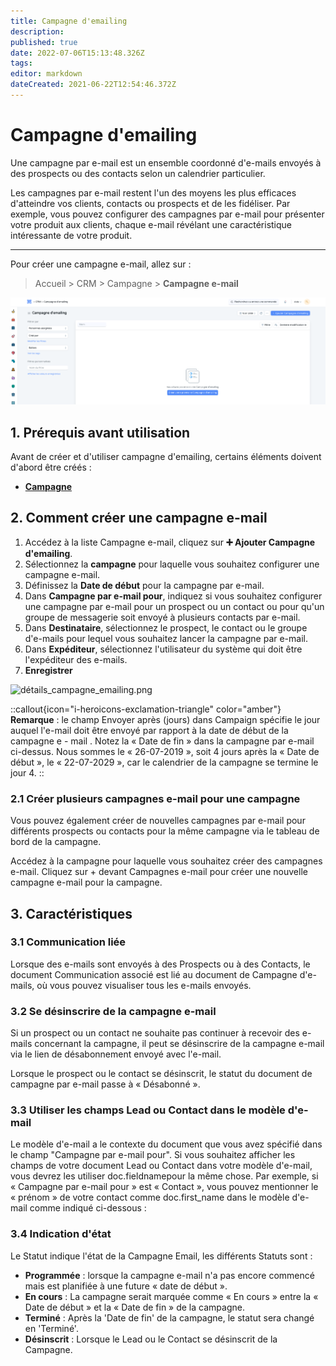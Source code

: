 ```yaml
---
title: Campagne d'emailing
description: 
published: true
date: 2022-07-06T15:13:48.326Z
tags: 
editor: markdown
dateCreated: 2021-06-22T12:54:46.372Z
---
```


# Campagne d'emailing

Une campagne par e-mail est un ensemble coordonné d'e-mails envoyés à des prospects ou des contacts selon un calendrier particulier.

Les campagnes par e-mail restent l'un des moyens les plus efficaces d'atteindre vos clients, contacts ou prospects et de les fidéliser. Par exemple, vous pouvez configurer des campagnes par e-mail pour présenter votre produit aux clients, chaque e-mail révélant une caractéristique intéressante de votre produit.

---

Pour créer une campagne e-mail, allez sur :

> Accueil > CRM > Campagne > **Campagne e-mail**

![liste_campagne_emailing.png](/content/crm/email-campaign/liste_campagne_emailing.png)


## 1. Prérequis avant utilisation

Avant de créer et d'utiliser campagne d'emailing, certains éléments doivent d'abord être créés :

- **[Campagne](/dokos/crm/campagne)**

## 2. Comment créer une campagne e-mail 

1. Accédez à la liste Campagne e-mail, cliquez sur **:heavy_plus_sign: Ajouter Campagne d'emailing**.
2. Sélectionnez la **campagne** pour laquelle vous souhaitez configurer une campagne e-mail.
3. Définissez la **Date de début** pour la campagne par e-mail.
4. Dans **Campagne par e-mail pour**, indiquez si vous souhaitez configurer une campagne par e-mail pour un prospect ou un contact ou pour qu'un groupe de messagerie soit envoyé à plusieurs contacts par e-mail.
5. Dans **Destinataire**, sélectionnez le prospect, le contact ou le groupe d'e-mails pour lequel vous souhaitez lancer la campagne par e-mail.
6. Dans **Expéditeur**, sélectionnez l'utilisateur du système qui doit être l'expéditeur des e-mails.
7. **Enregistrer**

![détails_campagne_emailing.png](/content/crm/email-campaign/détails_campagne_emailing.png)

::callout{icon="i-heroicons-exclamation-triangle" color="amber"}
**Remarque** : le champ Envoyer après (jours) dans Campaign spécifie le jour auquel l'e-mail doit être envoyé par rapport à la date de début de la campagne e - mail . Notez la « Date de fin » dans la campagne par e-mail ci-dessus. Nous sommes le « 26-07-2019 », soit 4 jours après la « Date de début », le « 22-07-2029 », car le calendrier de la campagne se termine le jour 4.
::


### 2.1 Créer plusieurs campagnes e-mail pour une campagne 
Vous pouvez également créer de nouvelles campagnes par e-mail pour différents prospects ou contacts pour la même campagne via le tableau de bord de la campagne.

Accédez à la campagne pour laquelle vous souhaitez créer des campagnes e-mail.
Cliquez sur + devant Campagnes e-mail pour créer une nouvelle campagne e-mail pour la campagne.

## 3. Caractéristiques

### 3.1 Communication liée

Lorsque des e-mails sont envoyés à des Prospects ou à des Contacts, le document Communication associé est lié au document de Campagne d'e-mails, où vous pouvez visualiser tous les e-mails envoyés.

### 3.2 Se désinscrire de la campagne e-mail 
Si un prospect ou un contact ne souhaite pas continuer à recevoir des e-mails concernant la campagne, il peut se désinscrire de la campagne e-mail via le lien de désabonnement envoyé avec l'e-mail.

Lorsque le prospect ou le contact se désinscrit, le statut du document de campagne par e-mail passe à « Désabonné ».

### 3.3 Utiliser les champs Lead ou Contact dans le modèle d'e-mail

Le modèle d'e-mail a le contexte du document que vous avez spécifié dans le champ "Campagne par e-mail pour". Si vous souhaitez afficher les champs de votre document Lead ou Contact dans votre modèle d'e-mail, vous devrez les utiliser doc.fieldnamepour la même chose. Par exemple, si « Campagne par e-mail pour » est « Contact », vous pouvez mentionner le « prénom » de votre contact comme  doc.first_name dans le modèle d'e-mail comme indiqué ci-dessous :

### 3.4 Indication d'état

Le Statut indique l'état de la Campagne Email, les différents Statuts sont :

- **Programmée** : lorsque la campagne e-mail n'a pas encore commencé mais est planifiée à une future « date de début ».
- **En cours** : La campagne serait marquée comme « En cours » entre la « Date de début » et la « Date de fin » de la campagne.
- **Terminé** : Après la 'Date de fin' de la campagne, le statut sera changé en 'Terminé'.
- **Désinscrit** : Lorsque le Lead ou le Contact se désinscrit de la Campagne.

